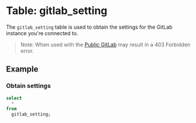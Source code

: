 # Table: gitlab_setting

The `gitlab_setting` table is used to obtain the settings for the GitLab instance you're connected to.

> Note: When used with the [Public GitLab](https://gitlab.com/) may result in a 403 Forbidden error.

## Example

### Obtain settings

```sql
select
  *
from
  gitlab_setting;
```
